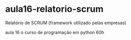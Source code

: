 # aula16-relatorio-scrum

Relatório de SCRUM (framework utilizado pelas empresas)

aula 16 o curso de programação em python 60h
